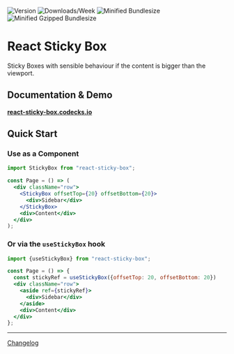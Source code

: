 ![Version](https://badgen.net/npm/v/react-sticky-box)
![Downloads/Week](https://badgen.net/npm/dw/react-sticky-box)
![Minified Bundlesize](https://badgen.net/bundlephobia/min/react-sticky-box)
![Minified Gzipped Bundlesize](https://badgen.net/bundlephobia/minzip/react-sticky-box)

# React Sticky Box

Sticky Boxes with sensible behaviour if the content is bigger than the viewport.

## Documentation & Demo

**[react-sticky-box.codecks.io](https://react-sticky-box.codecks.io/)**

## Quick Start

### Use as a Component

```jsx
import StickyBox from "react-sticky-box";

const Page = () => (
  <div className="row">
    <StickyBox offsetTop={20} offsetBottom={20}>
      <div>Sidebar</div>
    </StickyBox>
    <div>Content</div>
  </div>
);
```

### Or via the `useStickyBox` hook

```jsx
import {useStickyBox} from "react-sticky-box";

const Page = () => {
  const stickyRef = useStickyBox({offsetTop: 20, offsetBottom: 20})
  <div className="row">
    <aside ref={stickyRef}>
      <div>Sidebar</div>
    </aside>
    <div>Content</div>
  </div>
};
```
---

[Changelog](https://react-sticky-box.codecks.io/changelog)
